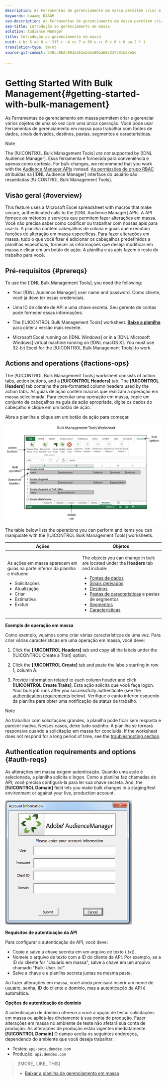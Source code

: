 ```yaml
---
description: As Ferramentas de gerenciamento em massa permitem criar e gerenciar vários objetos de uma só vez com uma única operação. Você pode usar Ferramentas de gerenciamento em massa para trabalhar com fontes de dados, sinais derivados, destinos, pastas, segmentos e características.
keywords: baaam; BAAAM
seo-description: As Ferramentas de gerenciamento em massa permitem criar e gerenciar vários objetos de uma só vez com uma única operação. Você pode usar Ferramentas de gerenciamento em massa para trabalhar com fontes de dados, sinais derivados, destinos, pastas, segmentos e características.
seo-title: Introdução ao gerenciamento em massa
solution: Audience Manager
title: Introdução ao gerenciamento em massa
uuid: 4 bc 6 ae 0 a -315 c -4 ce 7-a 68 e-cc 0 c 6 c 6 aa 2 f 1
translation-type: tm+mt
source-git-commit: 349cc962c993b361e2dea00ba693337391b87e5e

---
```



# Getting Started With Bulk Management{#getting-started-with-bulk-management}

As Ferramentas de gerenciamento em massa permitem criar e gerenciar vários objetos de uma só vez com uma única operação. Você pode usar Ferramentas de gerenciamento em massa para trabalhar com fontes de dados, sinais derivados, destinos, pastas, segmentos e características.

<!-- 

c_bulk_start.xml

 -->

>[!NOTE]
>
>The [!UICONTROL Bulk Management Tools] *are not* supported by [!DNL Audience Manager]. Essa ferramenta é fornecida para conveniência e apenas como cortesia. For bulk changes, we recommend that you work with the [Audience Manager APIs](../../api/rest-api-main/aam-api-getting-started.md) instead. [As permissões de grupo RBAC](../../features/administration/administration-overview.md) atribuídas na [!DNL Audience Manager] interface do usuário são respeitadas [!UICONTROL Bulk Management Tools].

## Visão geral {#overview}

This feature uses a Microsoft Excel spreadsheet with macros that make secure, authenticated calls to the [!DNL Audience Manager] APIs. A API fornece os métodos e serviços que permitem fazer alterações em massa. Você não precisa saber como codificar ou trabalhar com nossas apis para usá-lo. A planilha contém cabeçalhos de coluna e guias que executam funções de alteração em massa específicas. Para fazer alterações em massa, tudo o que você fizer é adicionar os cabeçalhos predefinidos a planilhas específicas, fornecer as informações que deseja modificar em massa e clicar em um botão de ação. A planilha e as apis fazem o resto do trabalho para você.

## Pré-requisitos {#prereqs}

To use the [!DNL Bulk Management Tools], you need the following:

* Your [!DNL Audience Manager] user name and password. Como cliente, você já deve ter essas credenciais.
* Uma ID de cliente de API e uma chave secreta. Seu gerente de contas pode fornecer essas informações.
* The [!UICONTROL Bulk Management Tools] worksheet. **[Baixe a planilha](assets/BAAAM_August_2018.xlsm)** para obter a versão mais recente.

* Microsoft Excel running on [!DNL Windows] or in a [!DNL Microsoft Windows] virtual machine running on [!DNL macOS X]. You must use 32-bit Excel for the [!UICONTROL Bulk Management Tools] to work.

## Actions and operations {#actions-ops}

The [!UICONTROL Bulk Management Tools] worksheet consists of action tabs, action buttons, and a **[!UICONTROL Headers]** tab. The **[!UICONTROL Headers]** tab contains the pre-formatted column headers used by the action tabs. As guias de ação contêm macros que realizam a operação em massa selecionada. Para executar uma operação em massa, copie um conjunto de cabeçalhos na guia de ação apropriada, digite os dados do cabeçalho e clique em um botão de ação.

Abra a planilha e clique em um botão de ação para começar.

![](assets/bamwrkbk.png)

The table below lists the operations you can perform and items you can manipulate with the [!UICONTROL Bulk Management Tools] worksheets.

<table id="table_B9B3E09B692E42BAA52FB32C18B00709"> 
 <thead> 
  <tr> 
   <th colname="col1" class="entry"> Ações </th> 
   <th colname="col2" class="entry"> Objetos </th> 
  </tr> 
 </thead>
 <tbody> 
  <tr> 
   <td colname="col1"> <p>As ações em massa aparecem em guias na parte inferior da planilha e incluem: </p> <p> 
     <ul id="ul_49F46B9E00C045D29E40258EB7BDCFBB"> 
      <li id="li_193C41EA19EF4D738FBA037D2BF9B05C">Solicitações </li> 
      <li id="li_5BE2E13D839F4958AAA5C01B7EFC5096">Atualização </li> 
      <li id="li_4CCCC739795945DF8C89787F9A67EB88">Criar  </li> 
      <li id="li_C7D36D2BDF0448CEAF3A5EABE41038E8">Estimativa </li> 
      <li id="li_07A3E94326124A3092362D9896EB7732">Excluir </li> 
     </ul> </p> </td> 
   <td colname="col2"> <p>The objects you can change in bulk are located under the <b><span class="uicontrol"> Headers</span></b> tab and include: </p> <p> 
     <ul id="ul_A7A96F2B1B63430B9A1E1184AC5FA8F2"> 
      <li id="li_E3D9E2E190B04BE685337AC6140C371C"> <a href="../../features/datasources-list-and-settings.md#data-sources-list-and-settings"> Fontes de dados</a> </li> 
      <li id="li_B645385E40684FA28770913EAF18CB2C"> <a href="../../features/derived-signals.md"> Sinais derivados</a> </li> 
      <li id="li_9059F8C4A41A410899BDEFC76D3F5949"> <a href="../../features/destinations/destinations.md"> Destinos</a> </li> 
      <li id="li_BB5A445150754E53AA38C78461326932"> <a href="../../features/traits/trait-storage.md#trait-storage"> Pastas de características</a> e pastas de segmentos </li> 
      <li id="li_7A27DBF64E0945CF8AE8C96E8C6EDA09"> <a href="../../features/segments/segments-purpose.md"> Segmentos</a> </li> 
      <li id="li_A4640A34930040DEA8555EAF0AE2A702"> <a href="../../features/traits/trait-details-page.md"> Características</a> </li> 
     </ul> </p> </td> 
  </tr> 
 </tbody> 
</table>

**Exemplo de operação em massa**

Como exemplo, vejamos como criar várias características de uma vez. Para criar várias características em uma operação em massa, você deve:

1. Click the **[!UICONTROL Headers]** tab and copy all the labels under the [!UICONTROL Create a Trait] option.

2. Click the **[!UICONTROL Create]** tab and paste the labels starting in row 1, column A.
3. Provide information related to each column header and click **[!UICONTROL Create Traits]**. Esta ação solicita que você faça logon. Your bulk job runs after you successfully authenticate (see the [authentication requirements](../../reference/bulk-management-tools/bulk-management-intro.md#auth-reqs) below). Verifique o canto inferior esquerdo da planilha para obter uma notificação de status de trabalho.

>[!NOTE]
>
>Ao trabalhar com solicitações grandes, a planilha pode ficar sem resposta e parecer inativa. Nesses casos, deixe tudo sozinho. A planilha se tornará responsiva quando a solicitação em massa for concluída. If the worksheet does not respond for a long period of time, see the [troubleshooting section](../../reference/bulk-management-tools/bulk-troubleshooting.md).

## Authentication requirements and options {#auth-reqs}

As alterações em massa exigem autenticação. Quando uma ação é selecionada, a planilha solicita o logon. Como a planilha faz chamadas de API, você precisa configurá-la para ler sua chave secreta. And, the **[!UICONTROL Domain]** field lets you make bulk changes in a staging/test environment or against your live, production account.

![](assets/bamauth.png)

**Requisitos de autenticação da API**

Para configurar a autenticação de API, você deve:

* Copie e salve a chave secreta em um arquivo de texto (.txt).
* Nomeie o arquivo de texto com a ID do cliente da API. Por exemplo, se a ID do cliente for &quot;Usuário em massa&quot;, salve a chave em um arquivo chamado &quot;Bulk-User. txt&quot;.
* Salve a chave e a planilha secreta juntas na mesma pasta.

Ao fazer alterações em massa, você ainda precisará inserir um nome de usuário, senha, ID do cliente e domínio, mas a autenticação da API é automática.

**Opções de autenticação de domínio**

A autenticação de domínio oferece a você a opção de testar solicitações em massa ou aplicá-las diretamente à sua conta de produção. Fazer alterações em massa no ambiente de teste não afetará sua conta de produção. As alterações de produção estão vigentes imediatamente. **[!UICONTROL Domain]** O campo aceita os seguintes endereços, dependendo do ambiente que você deseja trabalhar:

* Testes: `api-beta.demdex.com`
* Produção: `api.demdex.com`

>[!MORE_ LIKE_ THIS]
>
>* [Baixar a planilha de gerenciamento em massa](assets/BAAAM_August_2018.xlsm)

